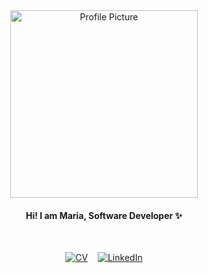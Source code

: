 <div align="center">
  
  <img alt="Profile Picture" src="https://user-images.githubusercontent.com/72412305/170298791-0d9a31b3-3d12-4c0f-9687-3624d79f7764.gif" width="300" />
  
  #### Hi! I am Maria, Software Developer ✨ 
  
  <br>
  
  [![CV](https://img.shields.io/static/v1?label=My&message=CV&color=9ef0e3)](https://github.com/ruiined/CV) &nbsp;&nbsp; [![LinkedIn](https://img.shields.io/static/v1?label=Linked&message=IN&color=9cf)](https://www.linkedin.com/in/maria-gromovaja-7958b0164/)

</div>
